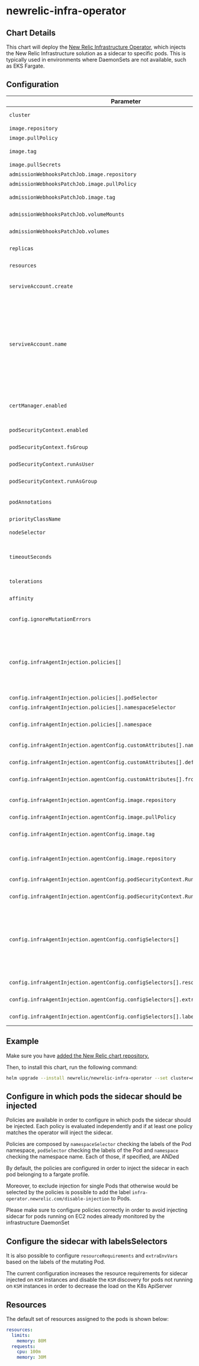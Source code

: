 # newrelic-infra-operator

## Chart Details

This chart will deploy the [New Relic Infrastructure Operator][1], which injects the New Relic Infrastructure solution as a sidecar to specific pods. This is typically used in environments where DaemonSets are not available, such as EKS Fargate.

## Configuration


| Parameter                                                                       | Description                                                                                                                                                                                                                                                                                                                                 | Default                                                                                              |
|---------------------------------------------------------------------------------|---------------------------------------------------------------------------------------------------------------------------------------------------------------------------------------------------------------------------------------------------------------------------------------------------------------------------------------------|------------------------------------------------------------------------------------------------------|
| `cluster`                                                                       | The cluster name for the Kubernetes cluster.                                                                                                                                                                                                                                                                                                |                                                                                                      |
| `image.repository`                                                              | The container to pull.                                                                                                                                                                                                                                                                                                                      | `newrelic/newrelic-infra-operator`                                                                   |
| `image.pullPolicy`                                                              | The pull policy.                                                                                                                                                                                                                                                                                                                            | `IfNotPresent`                                                                                       |
| `image.tag`                                                                     | The version of the image to pull.                                                                                                                                                                                                                                                                                                       | `appVersion`                                                                                         |
| `image.pullSecrets`                                                             | The image pull secrets.                                                                                                                                                                                                                                                                                                                         | `nil`                                                                                                |
| `admissionWebhooksPatchJob.image.repository`                                    | The job container to pull.                                                                                                                                                                                                                                                                                                                  | `admissionWebhooksPatchJob`                                                                          |
| `admissionWebhooksPatchJob.image.pullPolicy`                                    | The job pull policy.                                                                                                                                                                                                                                                                                                                        | `IfNotPresent`                                                                                       |
| `admissionWebhooksPatchJob.image.tag`                                           | The job version of the container to pull.                                                                                                                                                                                                                                                                                                   | `1.5.0`                                                                                              |
| `admissionWebhooksPatchJob.volumeMounts`                                        | Additional Volume mounts for Cert Job.                                                                                                                                                                                                                                                                                                       | `[]`                                                                                                 |
| `admissionWebhooksPatchJob.volumes`                                             | Additional Volumes for Cert Job.                                                                                                                                                                                                                                                                                                             | `[]`                                                                                                 |
| `replicas`                                                                      | Number of replicas in the deployment.                                                                                                                                                                                                                                                                                                        | `1`                                                                                                  |
| `resources`                                                                     | Resources you wish to assign to the pod.                                                                                                                                                                                                                                                                                                | See Resources below                                                                                  |
| `serviveAccount.create`                                                         | If true a service account would be created and assigned for the webhook and the job.                                                                                                                                                                                                                                                        | `true`                                                                                               |
| `serviveAccount.name`                                                           | The service account to assign to the webhook and the job. If `serviveAccount.create` is true then this name will be used when creating the service account; if this value is not set or it evaluates to false, then when creating the account the returned value from the template `newrelic-infra-operator.fullname` will be used as name. |                                                                                                      |
| `certManager.enabled`                                                           | Use cert-manager to provision the MutatingWebhookConfiguration certs.                                                                                                                                                                                                                                                                       | `false`                                                                                              |
| `podSecurityContext.enabled`                                                    | Enable custom Pod Security Context.                                                                                                                                                                                                                                                                                                          | `false`                                                                                              |
| `podSecurityContext.fsGroup`                                                    | fsGroup for Pod Security Context.                                                                                                                                                                                                                                                                                                            | `1001`                                                                                               |
| `podSecurityContext.runAsUser`                                                  | runAsUser UID for Pod Security Context.                                                                                                                                                                                                                                                                                                      | `1001`                                                                                               |
| `podSecurityContext.runAsGroup`                                                 | runAsGroup GID for Pod Security Context.                                                                                                                                                                                                                                                                                                     | `1001`                                                                                               |
| `podAnnotations`                                                                | If you wish to provide additional annotations to apply to the pod(s), specify them here.                                                                                                                                                                                                                                                    |                                                                                                      |
| `priorityClassName`                                                             | Scheduling priority of the pod.                                                                                                                                                                                                                                                                                                              | `nil`                                                                                                |
| `nodeSelector`                                                                  | Node label to use for scheduling.                                                                                                                                                                                                                                                                                                            | `{}`                                                                                                 |
| `timeoutSeconds`                                                                | Seconds to wait for a webhook to respond. The timeout value must be between 1 and 30 seconds.                                                                                                                                                                                                                                                | `30`                                                                                                 |
| `tolerations`                                                                   | List of node taints to tolerate (requires Kubernetes >= 1.6)                                                                                                                                                                                                                                                                                | `[]`                                                                                                 |
| `affinity`                                                                      | Node affinity to use for scheduling.                                                                                                                                                                                                                                                                                                         | `{}`                                                                                                 |
| `config.ignoreMutationErrors`                                                   | if true it instruments the operator to ignore injection error instead of failing.                                                                                                                                                                                                                                                            | `true`                                                                                               |
| `config.infraAgentInjection.policies[]`                                         | All policies are ORed, if one policy matches the sidecar is injected. Within a policy PodSelectors, NamespaceSelector and NamespaceName are ANDed, any of these, if not specified, is ignored.                                                                                                                                              | `[podSelector{matchExpressions[{key:"label.eks.amazonaws.com/fargate-profile",operator:"Exists"}]}]` |
| `config.infraAgentInjection.policies[].podSelector`                             | Selector on Pod Labels.                                                                                                                                                                                                                                                                                                                     |                                                                                                      |
| `config.infraAgentInjection.policies[].namespaceSelector`                       | Selector on Namespace labels.                                                                                                                                                                                                                                                                                                               |                                                                                                      |
| `config.infraAgentInjection.policies[].namespace`                               | Namespace name. if set only pods belonging to such namespace matches the policy.                                                                                                                                                                                                                                                             |                                                                                                      |
| `config.infraAgentInjection.agentConfig.customAttributes[].name`                            | name of custom attribute to include.                                                                                                                                                                                                                                                                                                         |                                                                                                      |
| `config.infraAgentInjection.agentConfig.customAttributes[].defaultValue`                    | default value for custom attribute to include.                                                                                                                                                                                                                                                                                               |                                                                                                      |
| `config.infraAgentInjection.agentConfig.customAttributes[].fromValue`                       | label from which take the value of the custom attribute.                                                                                                                                                                                                                                                                                     |                                                                                                      |
| `config.infraAgentInjection.agentConfig.image.repository`                       | The infrastructure agent repository for the sidecar container.                                                                                                                                                                                                                                                                              | `newrelic/infrastructure-k8s`                                                                        |
| `config.infraAgentInjection.agentConfig.image.pullPolicy`                       | The sidecar image pull policy.                                                                                                                                                                                                                                                                                                              | `IfNotPresent`                                                                                       |
| `config.infraAgentInjection.agentConfig.image.tag`                              | The infrastructure agent repository for the sidecar container.                                                                                                                                                                                                                                                                              | `2.4.0-unprivileged`                                                                                 |
| `config.infraAgentInjection.agentConfig.image.repository`                       | The infrastructure agent repository for the sidecar container.                                                                                                                                                                                                                                                                              | `newrelic/infrastructure-k8s`                                                                        |
| `config.infraAgentInjection.agentConfig.podSecurityContext.RunAsUser`           | runAsUser UID for Pod Security Context.                                                                                                                                                                                                                                                                                                      |                                                                                                      |
| `config.infraAgentInjection.agentConfig.podSecurityContext.RunAsGroup`          | runAsGroup UID for Pod Security Context.                                                                                                                                                                                                                                                                                                     |                                                                                                      |
| `config.infraAgentInjection.agentConfig.configSelectors[]`                      | configSelectors is the way to configure resource requirements and extra envVars of the injected sidecar container. When mutating it will be applied the first configuration having the labelSelector matching with the mutating pod.                                                                                                        |                                                                                                      |
| `config.infraAgentInjection.agentConfig.configSelectors[].resourceRequirements` | resourceRequirements to apply to the sidecar.                                                                                                                                                                                                                                                                                                |                                                                                                      |
| `config.infraAgentInjection.agentConfig.configSelectors[].extraEnvVars`         | extraEnvVars to pass to the injected sidecar.                                                                                                                                                                                                                                                                                                |                                                                                                      |
| `config.infraAgentInjection.agentConfig.configSelectors[].labelSelector`        | labelSelector matching the labels of the mutating pods.                                                                                                                                                                                                                                                                                      |                                                                                                      |



## Example

Make sure you have [added the New Relic chart repository.](../../README.md#install)

Then, to install this chart, run the following command:

```sh
helm upgrade --install newrelic/newrelic-infra-operator --set cluster=my_cluster_name
```

## Configure in which pods the sidecar should be injected

Policies are available in order to configure in which pods the sidecar should be injected.
Each policy is evaluated independently and if at least one policy matches the operator will inject the sidecar.

Policies are composed by `namespaceSelector` checking the labels of the Pod namespace, `podSelector` checking
the labels of the Pod and `namespace` checking the namespace name. Each of those, if specified, are ANDed

By default, the policies are configured in order to inject the sidecar in each pod belonging to a fargate profile.

Moreover, to exclude injection for single Pods that otherwise would be selected by the policies is possible to add the 
label `infra-operator.newrelic.com/disable-injection` to Pods.

Please make sure to configure policies correctly in order to avoid injecting sidecar for pods running on EC2 nodes already monitored
by the infrastructure DaemonSet

## Configure the sidecar with labelsSelectors

It is also possible to configure `resourceRequirements` and `extraEnvVars` based on the labels of the mutating Pod.

The current configuration increases the resource requirements for sidecar injected on `KSM` instances and disable the `KSM` discovery
for pods not running on `KSM` instances in order to decrease the load on the K8s ApiServer


## Resources

The default set of resources assigned to the pods is shown below:

```yaml
resources:
  limits:
    memory: 80M
  requests:
    cpu: 100m
    memory: 30M
```

[1]: https://github.com/newrelic/newrelic-infra-operator
[2]: https://cert-manager.io/
